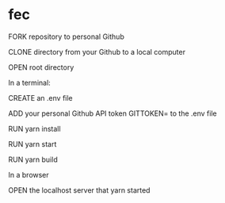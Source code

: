 # fec

FORK repository to personal Github

CLONE directory from your Github to a local computer

OPEN root directory


In a terminal:

CREATE an .env file

ADD your personal Github API token GITTOKEN=<API token> to the .env file

RUN yarn install
  
RUN yarn start
  
RUN yarn build


In a browser
  
OPEN the localhost server that yarn started

